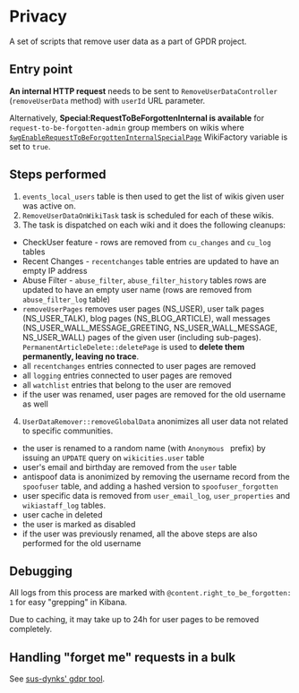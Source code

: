Privacy
=======

A set of scripts that remove user data as a part of GPDR project.

## Entry point

**An internal HTTP request** needs to be sent to `RemoveUserDataController` (`removeUserData` method) with `userId` URL parameter.

Alternatively, **Special:RequestToBeForgottenInternal is available** for `request-to-be-forgotten-admin` group members on wikis where [`$wgEnableRequestToBeForgottenInternalSpecialPage`](https://community.wikia.com/wiki/Special:WikiFactory/1474483/variables/wgEnableRequestToBeForgottenInternalSpecialPage) WikiFactory variable is set to `true`.

## Steps performed
1. `events_local_users` table is then used to get the list of wikis given user was active on.
2. `RemoveUserDataOnWikiTask` task is scheduled for each of these wikis.
3. The task is dispatched on each wiki and it does the following cleanups:
 * CheckUser feature - rows are removed from `cu_changes` and `cu_log` tables
 * Recent Changes - `recentchanges` table entries are updated to have an empty IP address
 * Abuse Filter - `abuse_filter`, `abuse_filter_history` tables rows are updated to have an empty user name (rows are removed from `abuse_filter_log` table)
 * `removeUserPages` removes user pages (NS_USER), user talk pages (NS_USER_TALK), blog pages (NS_BLOG_ARTICLE), wall messages (NS_USER_WALL_MESSAGE_GREETING, NS_USER_WALL_MESSAGE, NS_USER_WALL) pages of the given user (including sub-pages). `PermanentArticleDelete::deletePage` is used to **delete them permanently, leaving no trace**.
 * all `recentchanges` entries connected to user pages are removed
 * all `logging` entries connected to user pages are removed
 * all `watchlist` entries that belong to the user are removed
 * if the user was renamed, user pages are removed for the old username as well
4. `UserDataRemover::removeGlobalData` anonimizes all user data not related to specific communities.
  * the user is renamed to a random name (with `Anonymous ` prefix) by issuing an `UPDATE` query on `wikicities.user` table
  * user's email and birthday are removed from the `user` table
  * antispoof data is anonimized by removing the username record from the `spoofuser` table, and adding a hashed version to `spoofuser_forgotten`
  * user specific data is removed from `user_email_log`, `user_properties` and `wikiastaff_log` tables.
  * user cache in deleted
  * the user is marked as disabled
  * if the user was previously renamed, all the above steps are also performed for the old username

## Debugging

All logs from this process are marked with `@content.right_to_be_forgotten: 1` for easy "grepping" in Kibana.

Due to caching, it may take up to 24h for user pages to be removed completely.

## Handling "forget me" requests in a bulk

See [sus-dynks' gdpr tool](https://github.com/Wikia/sus-dynks/tree/master/gdpr).
